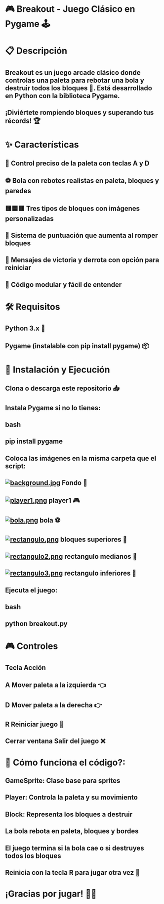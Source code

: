 # 🎮 Breakout - Juego Clásico en Pygame 🕹️

# 📋 Descripción

## Breakout es un juego arcade clásico donde controlas una paleta para rebotar una bola y destruir todos los bloques 🧱. Está desarrollado en Python con la biblioteca Pygame.

## ¡Diviértete rompiendo bloques y superando tus récords! 🏆

# ✨ Características
## 🎯 Control preciso de la paleta con teclas A y D

## ⚽ Bola con rebotes realistas en paleta, bloques y paredes

## 🟨🟦🟥 Tres tipos de bloques con imágenes personalizadas

## 🏅 Sistema de puntuación que aumenta al romper bloques

## 🎉 Mensajes de victoria y derrota con opción para reiniciar

## 🧩 Código modular y fácil de entender

# 🛠️ Requisitos
## Python 3.x 🐍

## Pygame (instalable con pip install pygame) 📦

# 🚀 Instalación y Ejecución

## Clona o descarga este repositorio 📥

## Instala Pygame si no lo tienes:

## bash
## pip install pygame

## Coloca las imágenes en la misma carpeta que el script:

## [![background.jpg](https://i.postimg.cc/q7Ds9Prz/background.jpg)](https://postimg.cc/7C7JzQfk)  Fondo 🌌

##  [![player1.png](https://i.postimg.cc/26cCdx4p/player1.png)](https://postimg.cc/47cCsVLw)  player1 🎮

##  [![bola.png](https://i.postimg.cc/L6JNC8rS/bola.png)](https://postimg.cc/HVCwjdYv) bola ⚽

## [![rectangulo.png](https://i.postimg.cc/R041BSbN/rectangulo.png)](https://postimg.cc/Mn3f0SwS) bloques superiores 🧱

## [![rectangulo2.png](https://i.postimg.cc/150KX7Vg/rectangulo2.png)](https://postimg.cc/SJs9trrq) rectangulo medianos 🧱

## [![rectangulo3.png](https://i.postimg.cc/MKZn09rf/rectangulo3.png)](https://postimg.cc/bdMYp9Pq) rectangulo inferiores 🧱

## Ejecuta el juego:

## bash
## python breakout.py

# 🎮 Controles

## Tecla	Acción
## A	Mover paleta a la izquierda 👈

## D	Mover paleta a la derecha 👉

## R	Reiniciar juego 🔄

## Cerrar ventana	Salir del juego ❌

# 🧠 Cómo funciona el código?:

## GameSprite: Clase base para sprites

## Player: Controla la paleta y su movimiento

## Block: Representa los bloques a destruir

## La bola rebota en paleta, bloques y bordes

## El juego termina si la bola cae o si destruyes todos los bloques

## Reinicia con la tecla R para jugar otra vez 🔁

# ¡Gracias por jugar! 🎉✨
